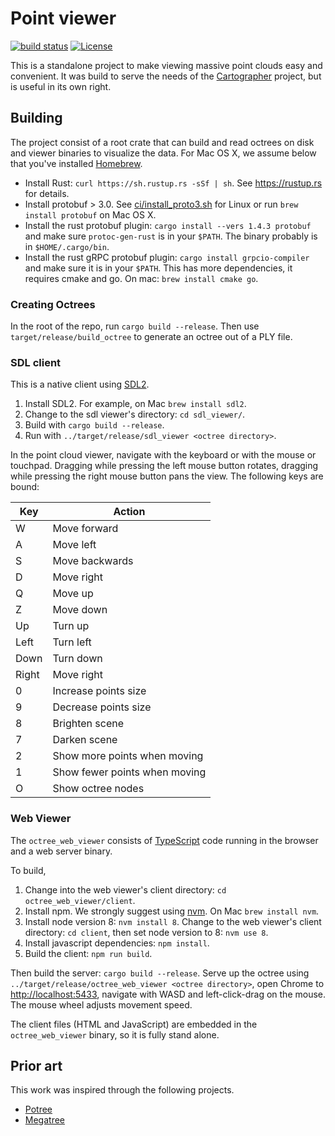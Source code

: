 # Point viewer

[![build status](https://travis-ci.org/googlecartographer/point_cloud_viewer.svg?branch=master)](https://travis-ci.org/googlecartographer/point_cloud_viewer) [![License](https://img.shields.io/badge/License-Apache%202.0-blue.svg)](https://github.com/googlecartographer/point_cloud_viewer/blob/master/LICENSE)

This is a standalone project to make viewing massive point clouds easy and convenient.
It was build to serve the needs of the [Cartographer](https://github.com/googlecartographer) project, but is useful in its own right.

## Building

The project consist of a root crate that can build and read octrees on disk and viewer binaries to visualize the data. For Mac OS X, we assume below that you've installed [Homebrew](https://brew.sh).

- Install Rust: `curl https://sh.rustup.rs -sSf | sh`. See <https://rustup.rs> for details.
- Install protobuf > 3.0. See [ci/install_proto3.sh](https://github.com/googlecartographer/point_cloud_viewer/blob/master/ci/install_proto3.sh) for Linux or run `brew install protobuf` on Mac OS X.
- Install the rust protobuf plugin: `cargo install --vers 1.4.3 protobuf` and make sure
  `protoc-gen-rust` is in your `$PATH`. The binary probably is in
  `$HOME/.cargo/bin`.
- Install the rust gRPC protobuf plugin: `cargo install grpcio-compiler` and
  make sure it is in your `$PATH`. This has more dependencies, it requires cmake
  and go. On mac: `brew install cmake go`.

### Creating Octrees

In the root of the repo, run `cargo build --release`.
Then use `target/release/build_octree` to generate an octree out of a PLY file.

### SDL client

This is a native client using [SDL2](https://libsdl.org).

1. Install SDL2. For example, on Mac `brew install sdl2`. 
2. Change to the sdl viewer's directory: `cd sdl_viewer/`. 
3. Build with `cargo build --release`. 
4. Run with `../target/release/sdl_viewer <octree directory>`.

In the point cloud viewer, navigate with the keyboard or with the mouse or touchpad. Dragging while pressing the left mouse button rotates, dragging while pressing the right mouse button pans the view. The following keys are bound:

| Key           | Action                        |
| ------------- | ----------------------------- |
| W             | Move forward                  |
| A             | Move left                     |
| S             | Move backwards                |
| D             | Move right                    |
| Q             | Move up                       |
| Z             | Move down                     |
| Up            | Turn up                       |
| Left          | Turn left                     |
| Down          | Turn down                     |
| Right         | Move right                    |
| 0             | Increase points size          |
| 9             | Decrease points size          |
| 8             | Brighten scene                |
| 7             | Darken scene                  |
| 2             | Show more points when moving  |
| 1             | Show fewer points when moving |
| O             | Show octree nodes             |

### Web Viewer

The `octree_web_viewer` consists of [TypeScript](https://www.typescriptlang.org) code running in the browser and a web server binary.

To build,

1. Change into the web viewer's client directory: `cd octree_web_viewer/client`.
2. Install npm. We strongly suggest using [nvm](https://github.com/creationix/nvm). On Mac `brew install nvm`. 
3. Install node version 8: `nvm install 8`. Change to the web viewer's client directory: `cd client`, then set node version to 8: `nvm use 8`. 
4. Install javascript dependencies: `npm install`.
5. Build the client: `npm run build`.

Then build the server: `cargo build --release`.
Serve up the octree using `../target/release/octree_web_viewer <octree directory>`, open Chrome to <http://localhost:5433>, navigate with WASD and left-click-drag on the mouse.
The mouse wheel adjusts movement speed.

The client files (HTML and JavaScript) are embedded in the `octree_web_viewer` binary, so it is fully stand alone.

## Prior art

This work was inspired through the following projects.

- [Potree](http://potree.org)
- [Megatree](http://wiki.ros.org/megatree)
